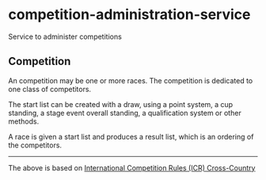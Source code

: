 # competition-administration-service

Service to administer competitions

## Competition
An competition may be one or more races. The competition is dedicated to one class of competitors.

The start list can be created with a draw, using a point system, a cup standing, a stage event overall standing, a qualification system or other methods.

A race is given a start list and produces a result list, which is an ordering of the competitors.

----------------
The above is based on [International Competition Rules (ICR) Cross-Country](http://www.fis-ski.com/mm/Document/documentlibrary/Cross-Country/02/95/69/ICRCross-Country2017_clean_English.pdf)
